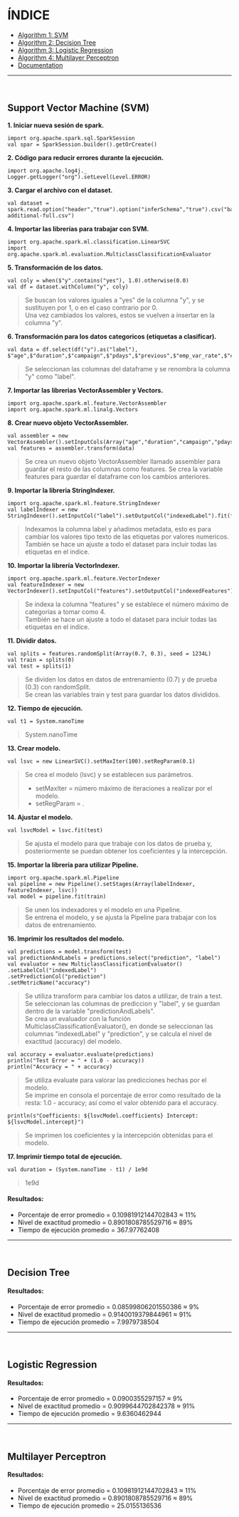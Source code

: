 # ÍNDICE  
* [Algorithm 1: SVM](https://github.com/Angi-Reynoso/Datos_Masivos/blob/Unidad_4/Unit_4/README.md#)  
* [Algorithm 2: Decision Tree](https://github.com/Angi-Reynoso/Datos_Masivos/blob/Unidad_4/Unit_4/README.md#)  
* [Algorithm 3: Logistic Regression](https://github.com/Angi-Reynoso/Datos_Masivos/blob/Unidad_4/Unit_4/README.md#)  
* [Algorithm 4: Multilayer Perceptron](https://github.com/Angi-Reynoso/Datos_Masivos/blob/Unidad_4/Unit_4/README.md#)  
* [Documentation](https://github.com/Angi-Reynoso/Datos_Masivos/blob/Unidad_4/Unit_4/#)  

---

<br>

## Support Vector Machine (SVM)  
**1. Iniciar nueva sesión de spark.**  
~~~
import org.apache.spark.sql.SparkSession
val spar = SparkSession.builder().getOrCreate()
~~~

**2. Código para reducir errores durante la ejecución.**  
~~~
import org.apache.log4j._
Logger.getLogger("org").setLevel(Level.ERROR)
~~~

**3. Cargar el archivo con el dataset.**  
~~~
val dataset = spark.read.option("header","true").option("inferSchema","true").csv("bank-additional-full.csv")
~~~

**4. Importar las librerías para trabajar con SVM.**  
~~~
import org.apache.spark.ml.classification.LinearSVC
import org.apache.spark.ml.evaluation.MulticlassClassificationEvaluator
~~~

**5. Transformación de los datos.**  
~~~
val coly = when($"y".contains("yes"), 1.0).otherwise(0.0)
val df = dataset.withColumn("y", coly)
~~~
> Se buscan los valores iguales a "yes" de la columna "y", y se sustituyen por 1, o en el caso contrario por 0.  
> Una vez cambiados los valores, estos se vuelven a insertar en la columna "y".  

**6. Transformación para los datos categoricos (etiquetas a clasificar).**  
~~~
val data = df.select(df("y").as("label"), $"age",$"duration",$"campaign",$"pdays",$"previous",$"emp_var_rate",$"cons_price_idx",$"cons_conf_idx",$"euribor3m",$"nr_employed")
~~~
> Se seleccionan las columnas del dataframe y se renombra la columna "y" como "label".  

**7. Importar las librerias VectorAssembler y Vectors.**  
~~~
import org.apache.spark.ml.feature.VectorAssembler
import org.apache.spark.ml.linalg.Vectors
~~~

**8. Crear nuevo objeto VectorAssembler.**  
~~~
val assembler = new VectorAssembler().setInputCols(Array("age","duration","campaign","pdays","previous","emp_var_rate","cons_price_idx","cons_conf_idx","euribor3m","nr_employed")).setOutputCol("features")
val features = assembler.transform(data)
~~~
> Se crea un nuevo objeto VectorAssembler llamado assembler para guardar el resto de las columnas como features.
> Se crea la variable features para guardar el dataframe con los cambios anteriores.  

**9. Importar la libreria StringIndexer.**  
~~~
import org.apache.spark.ml.feature.StringIndexer
val labelIndexer = new StringIndexer().setInputCol("label").setOutputCol("indexedLabel").fit(features)
~~~
> Indexamos la columna label y añadimos metadata, esto es para cambiar los valores tipo texto de las etiquetas por valores numericos.  
> También se hace un ajuste a todo el dataset para incluir todas las etiquetas en el indice.  

**10. Importar la librería VectorIndexer.**  
~~~
import org.apache.spark.ml.feature.VectorIndexer
val featureIndexer = new VectorIndexer().setInputCol("features").setOutputCol("indexedFeatures").setMaxCategories(4).fit(features)
~~~
> Se indexa la columna "features" y se establece el número máximo de categorias a tomar como 4.  
> También se hace un ajuste a todo el dataset para incluir todas las etiquetas en el indice.  

**11. Dividir datos.**  
~~~
val splits = features.randomSplit(Array(0.7, 0.3), seed = 1234L)
val train = splits(0)
val test = splits(1)
~~~
> Se dividen los datos en datos de entrenamiento (0.7) y de prueba (0.3) con randomSplit.  
> Se crean las variables train y test para guardar los datos divididos.  

**12. Tiempo de ejecución.**  
~~~
val t1 = System.nanoTime
~~~
> System.nanoTime 

**13. Crear modelo.**  
~~~
val lsvc = new LinearSVC().setMaxIter(100).setRegParam(0.1)
~~~
> Se crea el modelo (lsvc) y se establecen sus parámetros.  
> * setMaxIter = número máximo de iteraciones a realizar por el modelo.  
> * setRegParam = .  

**14. Ajustar el modelo.**  
~~~
val lsvcModel = lsvc.fit(test)
~~~
> Se ajusta el modelo para que trabaje con los datos de prueba y, posteriormente se puedan obtener los coeficientes y la intercepción.  

**15. Importar la librería para utilizar Pipeline.**  
~~~
import org.apache.spark.ml.Pipeline
val pipeline = new Pipeline().setStages(Array(labelIndexer, featureIndexer, lsvc))
val model = pipeline.fit(train)
~~~
> Se unen los indexadores y el modelo en una Pipeline.  
> Se entrena el modelo, y se ajusta la Pipeline para trabajar con los datos de entrenamiento.  

**16. Imprimir los resultados del modelo.**  
~~~
val predictions = model.transform(test)
val predictionAndLabels = predictions.select("prediction", "label")
val evaluator = new MulticlassClassificationEvaluator()
.setLabelCol("indexedLabel")
.setPredictionCol("prediction")
.setMetricName("accuracy")
~~~
> Se utiliza transform para cambiar los datos a utilizar, de train a test.  
> Se seleccionan las columnas de prediccion y "label", y se guardan dentro de la variable "predictionAndLabels".  
> Se crea un evaluador con la función MulticlassClassificationEvaluator(), en donde se seleccionan las columnas "indexedLabel" y "prediction", y se calcula el nivel de exactitud (accuracy) del modelo.  

~~~
val accuracy = evaluator.evaluate(predictions)
println("Test Error = " + (1.0 - accuracy))
println("Accuracy = " + accuracy)
~~~
> Se utiliza evaluate para valorar las predicciones hechas por el modelo.  
> Se imprime en consola el porcentaje de error como resultado de la resta: 1.0 - accuracy; así como el valor obtenido para el accuracy.  

~~~
println(s"Coefficients: ${lsvcModel.coefficients} Intercept: ${lsvcModel.intercept}")
~~~
> Se imprimen los coeficientes y la intercepción obtenidas para el modelo.  

**17. Imprimir tiempo total de ejecución.**  
~~~
val duration = (System.nanoTime - t1) / 1e9d
~~~
> 1e9d

#### Resultados: 
* Porcentaje de error promedio = 0.10981912144702843 ≈ 11%  
* Nivel de exactitud promedio = 0.8901808785529716 ≈ 89%  
* Tiempo de ejecución promedio = 367.97762408  


---

<br>

## Decision Tree 

#### Resultados: 
* Porcentaje de error promedio = 0.08599806201550386 ≈ 9%  
* Nivel de exactitud promedio = 0.9140019379844961 ≈ 91%  
* Tiempo de ejecución promedio = 7.9979738504  

---

<br>

## Logistic Regression  

#### Resultados: 
* Porcentaje de error promedio = 0.0900355297157 ≈ 9%  
* Nivel de exactitud promedio = 0.9099644702842378 ≈ 91%  
* Tiempo de ejecución promedio = 9.6360462944  

---

<br>

## Multilayer Perceptron  

#### Resultados: 
* Porcentaje de error promedio = 0.10981912144702843 ≈ 11%  
* Nivel de exactitud promedio = 0.8901808785529716 ≈ 89%  
* Tiempo de ejecución promedio = 25.0155136536  
